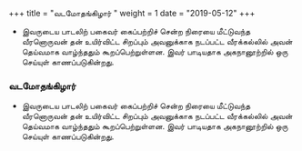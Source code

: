 ﻿+++
title = "வடமோதங்கிழார்  "
weight = 1
date = "2019-05-12"
+++


-  இவருடைய பாடலிற் பகைவர் கைப்பற்றிச் சென்ற நிரையை மீட்டுவந்த வீரனொருவன் தன் உயிர்விட்ட சிறப்பும் அவனுக்காக நடப்பட்ட வீரக்கல்லில் அவன் தெய்வமாக வாழ்ந்ததும் கூறப்பெற்றுள்ளன. இவர் பாடியதாக  அகநானூற்றில் ஒரு செய்யுள் காணப்படுகின்றது. 
  
### வடமோதங்கிழார்  
-  இவருடைய பாடலிற் பகைவர் கைப்பற்றிச் சென்ற நிரையை மீட்டுவந்த வீரனொருவன் தன் உயிர்விட்ட சிறப்பும் அவனுக்காக நடப்பட்ட வீரக்கல்லில் அவன் தெய்வமாக வாழ்ந்ததும் கூறப்பெற்றுள்ளன. இவர் பாடியதாக  அகநானூற்றில் ஒரு செய்யுள் காணப்படுகின்றது. 
